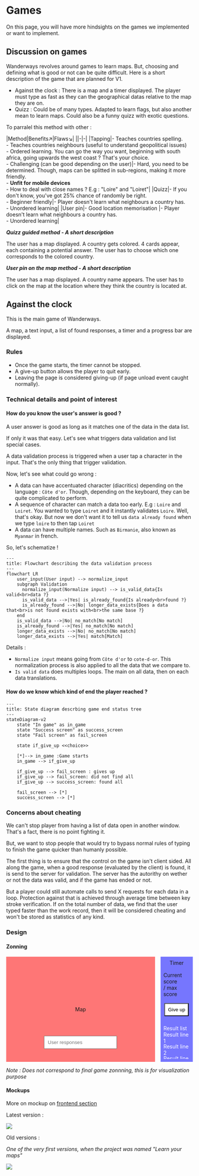 # Games

On this page, you will have more hindsights on the games we implemented or want to implement.

## Discussion on games

Wanderways revolves around games to learn maps. But, choosing and defining what is good or not can be quite difficult. Here is a short description of the game that are planned for V1.

- Against the clock : There is a map and a timer displayed. The player must type as fast as they can the geographical datas relative to the map they are on.
- Quizz : Could be of many types. Adapted to learn flags, but also another mean to learn maps. Could also be a funny quizz with exotic questions.

To parralel this method with other :

|Method|Benefits<span class="good">↗</span>|Flaws<span class="bad">↘</span>|
||-|-|
|Tapping|- Teaches countries spelling.<br>- Teaches countries neighbours (useful to understand geopolitical issues)<br>- Ordered learning. You can go the way you want, beginning with south africa, going upwards the west coast ? That's your choice.<br>- Challenging (can be good depending on the user)|- Hard, you need to be determined. Though, maps can be splitted in sub-regions, making it more friendly.<br>- **Unfit for mobile devices**<br>- How to deal with close names ? E.g : "Loire" and "Loiret"|
|Quizz|- If you don't know, you've got 25% chance of randomly be right.<br>- Beginner friendly|- Player doesn't learn what neighbours a country has.<br>- Unordered learning|
|User pin|- Good location memorisation |- Player doesn't learn what neighbours a country has.<br>- Unordered learning|

***Quizz guided method - A short description***

The user has a map displayed. A country gets colored. 4 cards appear, each containing a potential answer. The user has to choose which one corresponds to the colored country.

***User pin on the map method - A short description***

The user has a map displayed. A country name appears. The user has to click on the map at the location where they think the country is located at.



## Against the clock

This is the main game of Wanderways.

A map, a text input, a list of found responses, a timer and a progress bar are displayed.


### Rules

- Once the game starts, the timer cannot be stopped.
- A give-up button allows the player to quit early.
- Leaving the page is considered giving-up (if page unload event caught normally).


### Technical details and point of interest

#### How do you know the user's answer is good ?

A user answer is good as long as it matches one of the data in the data list.

If only it was that easy. Let's see what triggers data validation and list special cases.

A data validation process is triggered when a user tap a character in the input. That's the only thing that trigger validation.

Now, let's see what could go wrong :

- A data can have accentuated character (diacritics) depending on the language : `Côte d'or`. Though, depending on the keyboard, they can be quite complicated to perform.
- A sequence of character can match a data too early. E.g : `Loire` and `Loiret`. You wanted to type `Loiret` and it instantly validates `Loire`. Well, that's okay. But now we don't want it to tell us `data already found` when we type `loire` to then tap `Loiret`
- A data can have multiple names. Such as `Birmanie`, also known as `Myanmar` in french.

So, let's schematize !

```mermaid
---
title: Flowchart describing the data validation process
---
flowchart LR
    user_input(User input) --> normalize_input
    subgraph Validation
      normalize_input(Normalize input) --> is_valid_data{Is valid<br>data ?}
      is_valid_data -->|Yes| is_already_found{Is already<br>found ?}
      is_already_found -->|No| longer_data_exists{Does a data that<br>is not found exists with<br>the same base ?}
    end
    is_valid_data -->|No| no_match[No match]
    is_already_found -->|Yes| no_match[No match]
    longer_data_exists -->|No| no_match[No match]
    longer_data_exists -->|Yes| match[Match]
```

Details :

- `Normalize input` means going from `Côte d'or` to `cote-d-or`. This normalization process is also applied to all the data that we compare to.
- `Is valid data` does multiples loops. The main on all data, then on each data translations.

#### How do we know which kind of end the player reached ?


```mermaid
---
title: State diagram descrbing game end status tree 
---
stateDiagram-v2
    state "In game" as in_game
    state "Success screen" as success_screen
    state "Fail screen" as fail_screen

    state if_give_up <<choice>>

    [*]--> in_game :Game starts
    in_game --> if_give_up

    if_give_up --> fail_screen : gives up
    if_give_up --> fail_screen: did not find all
    if_give_up --> success_screen: found all

    fail_screen --> [*]
    success_screen --> [*]
```

### Concerns about cheating

We can't stop player from having a list of data open in another window. That's a fact, there is no point fighting it.

But, we want to stop people that would try to bypass normal rules of typing to finish the game quicker than humanly possible.

The first thing is to ensure that the control on the game isn't client sided. All along the game, when a good response (evaluated by the client) is found, it is send to the server for validation. The server has the autorithy on wether or not the data was valid, and if the game has ended or not.

But a player could still automate calls to send X requests for each data in a loop. Protection against that is achieved through average time between key stroke verification. If on the total number of data, we find that the user typed faster than the work record, then it will be considered cheating and won't be stored as statistics of any kind.


### Design

#### Zonning



<style>
  .container{
    width:100%;
    aspect-ratio:16/9;
    display: grid;
    grid-template-columns: repeat(4, 1fr);
    grid-template-rows: repeat(8, 1fr);
    grid-column-gap: 15px;
    grid-row-gap: 15px;
  }
  .map, .input, .sidemenu{display:flex; align-items:center;justify-content:center;}
  .map { grid-area: 1 / 1 / 9 / 4; background-color:#FF000088;}
  .input { grid-area: 7 / 2 / 7 / 3; background-color:#00FF0088; }
  .sidemenu { grid-area: 1 / 4 / 9 / 5; background-color:#0000FF88; gap:1rem; flex-direction:column; padding:0.5rem;}
  input{padding:0.5rem;}
  button{background-color:white; padding : 0.5rem;}
  .result-container{display:flex; flex-direction:column;width: 100%;padding: 0.5rem; color:white; max-height:6rem; overflow: auto;}
  .result-container div{ height:2rem;}
</style>

<div class="container">
  <div class="map">Map</div>
  <div class="input">
    <input type="text" placeholder="User responses">
  </div>
  <div class="sidemenu">
    <span>Timer</span>
    <span>Current score <br>/ max score</span>
    <button>Give up</button>
    <div class="result-container">
      <span>Result list</span>
      <div>Result line 1</div>
      <div>Result line 2</div>
      <div>Result line 3</div>
      <div>Result line 4</div>
      <div>Result line 5</div>
    </div>
  </div>
</div>

*Note : Does not correspond to final game zonnning, this is for visualization purpose*


#### Mockups

More on mockup on [frontend section](@TODO)

Latest version : 

<img src="/assets/games/against-clock-latest-mockup.png">

Old versions :

*One of the very first versions, when the project was named "Learn your maps"*

<img src="/assets/games/against-clock-old-mockup.png">

